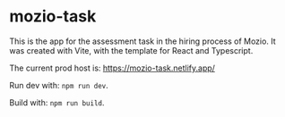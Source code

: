 # mozio-task
This is the app for the assessment task in the hiring process of Mozio. It was created with Vite, with the template for React and Typescript. 

The current prod host is: https://mozio-task.netlify.app/

Run dev with: `npm run dev`.

Build with: `npm run build`.
